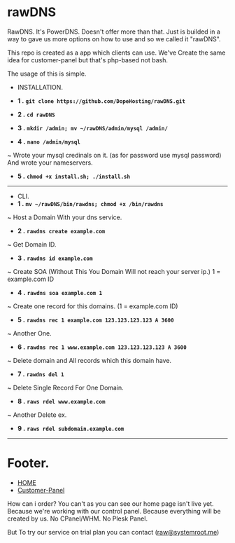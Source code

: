 # rawDNS

RawDNS. It's PowerDNS. Doesn't offer more than that. Just is builded in a way to gave us more options on how to use and so we called it "rawDNS". 


This repo is created as a app which clients can use. We've Create the same idea for customer-panel but that's php-based not bash.

The usage of this is simple. 

* INSTALLATION.

* **1 .** **`git clone https://github.com/DopeHosting/rawDNS.git`**

* **2 .** **`cd rawDNS`**

* **3 .** **`mkdir /admin; mv ~/rawDNS/admin/mysql /admin/`**

* **4 .** **`nano /admin/mysql`**

~ Wrote your mysql credinals on it. (as for password use mysql password) And wrote your nameservers.

* **5 .** **`chmod +x install.sh; ./install.sh`**

---


* CLI.
* **1 .** **`mv ~/rawDNS/bin/rawdns; chmod +x /bin/rawdns`**

~ Host a Domain With your dns service.
* **2 .** **`rawdns create example.com`**

~ Get Domain ID.
* **3 .** **`rawdns id example.com`**

~ Create SOA (Without This You Domain Will not reach your server ip.) 1 = example.com ID
* **4 .** **`rawdns soa example.com 1`**

~ Create one record for this domains. (1 = example.com ID)
* **5 .** **`rawdns rec 1 example.com 123.123.123.123 A 3600`**

~ Another One.
* **6 .** **`rawdns rec 1 www.example.com 123.123.123.123 A 3600`**

~ Delete domain and All records which this domain have.
* **7 .** **`rawdns del 1`**

~ Delete Single Record For One Domain.
* **8 .** **`raws rdel www.example.com`**

~ Another Delete ex.
* **9 .** **`raws rdel subdomain.example.com`**



---


# Footer.

* [HOME](http://dopehosting.com/)
* [Customer-Panel](https://dopeinfinity.io/)

How can i order? You can't as you can see our home page isn't live yet. Because we're working with our control panel. Because everything will be created by us. No CPanel/WHM. No Plesk Panel.

But To try our service on trial plan you can contact (raw@systemroot.me)
